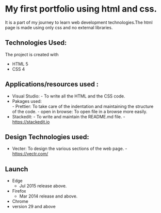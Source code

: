 
# My first portfolio using html and css.

It is a part of my journey to learn web development technologies.The html page is made using only css and no external libraries.

## Technologies Used:
The project is created with

 - HTML 5
 - CSS 4

## Applications/resources used :

 - Visual Studio: 
		 - To write all the HTML and the CSS code.
 - Pakages used:	 			
					 - Prettier: To take care of the indentation and maintaining the structure of the code.
					 - open in browse: To open file in a browse more easily.
 - Stackedit:
		 - To write and maintain the README.md file.
		 - https://stackedit.io

## Design Technologies used:

 - Vecter:       To design the various sections of the web page.
			- https://vectr.com/


## Launch
 

 - Edge 
	 - Jul 2015 release above.
 - Firefox 
	 - Mar 2014 release and above.
 - Chrome 
 - version 29 and above

<!--stackedit_data:
eyJoaXN0b3J5IjpbMzYyNjYwNjU2LC02MzE1MTYxNzIsMzkyND
Y4NzgzLC05NzkyNDQyNjUsLTIwOTQwMTI4MzRdfQ==
-->